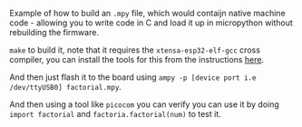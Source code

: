 Example of how to build an `.mpy` file, which would contaijn native machine code - allowing you to write code in C and load it up in micropython without rebuilding the firmware.

`make` to build it, note that it requires the `xtensa-esp32-elf-gcc` cross compiler, you can install the tools for this from the instructions [here](https://gitdemo.readthedocs.io/en/latest/linux-setup.html).

And then just flash it to the board using `ampy -p [device port i.e /dev/ttyUSB0] factorial.mpy`.

And then using a tool like `picocom` you can verify you can use it by doing `import factorial` and `factoria.factorial(num)` to test it.